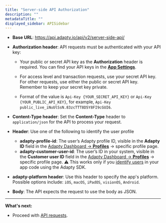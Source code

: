 ```yaml
---
title: "Server-side API Authorization"
description: ""
metadataTitle: ""
displayed_sidebar: APISidebar
---
```


- **Base URL**: https://api.adapty.io/api/v2/server-side-api/
- **Authorization header**: API requests must be authenticated with your API key:
  - Your public or secret API key as the **Authorization** header is required. You can find your API keys in the [**App Settings**](https://app.adapty.io/settings/general). 

  - For access level and transaction requests, use your secret API key. For other requests, use either the public or secret API key. Remember to keep your secret key private.

  - Format of the value is `Api-Key {YOUR_SECRET_API_KEY}` or `Api-Key {YOUR_PUBLIC_API_KEY}`, for example, `Api-Key public_live_iNuUlSsN.83zcTTT8D5Y8FI9cGUI6`.

- **Content-Type header**: Set the **Content-Type** header to `application/json` for the API to process your request.
- **Header**: Use one of the following to identify the user profile
  - **adapty-profile-id**: The user’s Adapty profile ID, visible in the **Adapty ID** field in the [Adapty Dashboard -> **Profiles**](https://app.adapty.io/profiles/users) -> specific profile page.
  - **adapty-customer-user-id**: The user’s ID in your system, visible in the **Customer user ID** field in the [Adapty Dashboard -> **Profiles**](https://app.adapty.io/profiles/users) -> specific profile page.
    ⚠️ This works only if you [identify users](identifying-users) in your app code using the Adapty SDK.

- **adapty-platform header**: Use this header to specify the app's platform. Possible options include:
  `iOS`, `macOS`, `iPadOS`, `visionOS`, `Android`.
- **Body**:  The API expects the request to use the body as JSON.

---

**What's next:**

- Proceed with [API requests](server-side-api-specs).